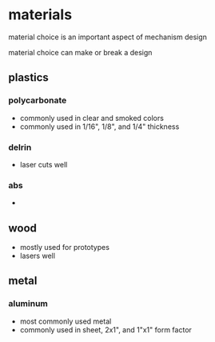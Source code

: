 # materials

material choice is an important aspect of mechanism design

material choice can make or break a design

## plastics

### polycarbonate

* commonly used in clear and smoked colors
* commonly used in 1/16", 1/8", and 1/4" thickness

### delrin

* laser cuts well

### abs

* 

## wood

* mostly used for prototypes
* lasers well

## metal

### aluminum

* most commonly used metal
* commonly used in sheet, 2x1", and 1"x1" form factor